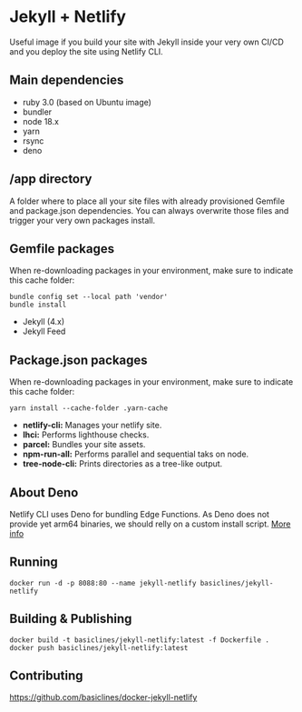 # Jekyll + Netlify

Useful image if you build your site with Jekyll inside your very own CI/CD and you deploy the site using Netlify CLI.

## Main dependencies

* ruby 3.0 (based on Ubuntu image)
* bundler
* node 18.x
* yarn
* rsync
* deno

## /app directory

A folder where to place all your site files with already provisioned Gemfile and package.json dependencies.
You can always overwrite those files and trigger your very own packages install.

## Gemfile packages

When re-downloading packages in your environment, make sure to indicate this cache folder:

```
bundle config set --local path 'vendor'
bundle install
```

* Jekyll (4.x)
* Jekyll Feed

## Package.json packages

When re-downloading packages in your environment, make sure to indicate this cache folder:

```
yarn install --cache-folder .yarn-cache
```

* **netlify-cli:** Manages your netlify site.
* **lhci:** Performs lighthouse checks.
* **parcel:** Bundles your site assets.
* **npm-run-all:** Performs parallel and sequential taks on node.
* **tree-node-cli:** Prints directories as a tree-like output.

## About Deno

Netlify CLI uses Deno for bundling Edge Functions.
As Deno does not provide yet arm64 binaries, we should relly on a custom install script. [More info](https://news.ycombinator.com/item?id=34768122)

## Running

```
docker run -d -p 8088:80 --name jekyll-netlify basiclines/jekyll-netlify
```

## Building & Publishing

```
docker build -t basiclines/jekyll-netlify:latest -f Dockerfile .
docker push basiclines/jekyll-netlify:latest
```

## Contributing

https://github.com/basiclines/docker-jekyll-netlify
